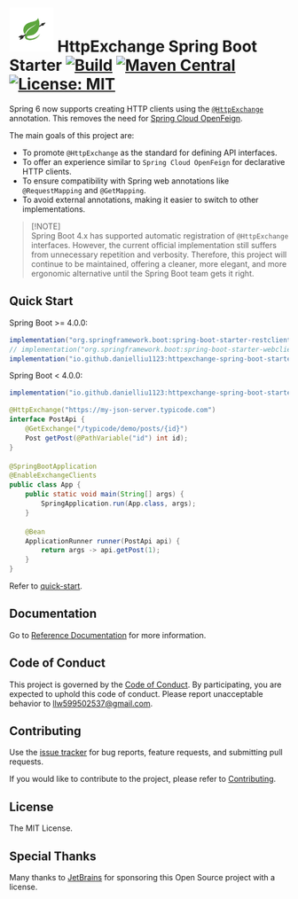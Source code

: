 # <img src="website/static/img/logo.png" width="80" height="80"> HttpExchange Spring Boot Starter [![Build](https://img.shields.io/github/actions/workflow/status/DanielLiu1123/httpexchange-spring-boot-starter/build.yml?branch=main)](https://github.com/DanielLiu1123/httpexchange-spring-boot-starter/actions) [![Maven Central](https://img.shields.io/maven-central/v/io.github.danielliu1123/httpexchange-spring-boot-starter)](https://search.maven.org/artifact/io.github.danielliu1123/httpexchange-spring-boot-starter) [![License: MIT](https://img.shields.io/badge/License-MIT-yellow.svg)](https://opensource.org/licenses/MIT)

Spring 6 now supports creating HTTP clients using the [`@HttpExchange`](https://docs.spring.io/spring-framework/reference/integration/rest-clients.html#rest-http-interface) annotation.
This removes the need for [Spring Cloud OpenFeign](https://github.com/spring-cloud/spring-cloud-openfeign).

The main goals of this project are:

- To promote `@HttpExchange` as the standard for defining API interfaces.
- To offer an experience similar to `Spring Cloud OpenFeign` for declarative HTTP clients.
- To ensure compatibility with Spring web annotations like `@RequestMapping` and `@GetMapping`.
- To avoid external annotations, making it easier to switch to other implementations.

> [!NOTE]\
> Spring Boot 4.x has supported automatic registration of `@HttpExchange` interfaces. However, the current official implementation still suffers from unnecessary repetition and verbosity. 
> Therefore, this project will continue to be maintained, offering a cleaner, more elegant, and more ergonomic alternative until the Spring Boot team gets it right.

## Quick Start

Spring Boot >= 4.0.0:

```groovy
implementation("org.springframework.boot:spring-boot-starter-restclient") // use RestClient as underlying http client
// implementation("org.springframework.boot:spring-boot-starter-webclient") // use WebClient as underlying http client
implementation("io.github.danielliu1123:httpexchange-spring-boot-starter:<latest>")
```

Spring Boot < 4.0.0:

```groovy
implementation("io.github.danielliu1123:httpexchange-spring-boot-starter:3.5.5")
```

```java
@HttpExchange("https://my-json-server.typicode.com")
interface PostApi {
    @GetExchange("/typicode/demo/posts/{id}")
    Post getPost(@PathVariable("id") int id);
}

@SpringBootApplication
@EnableExchangeClients
public class App {
    public static void main(String[] args) {
        SpringApplication.run(App.class, args);
    }

    @Bean
    ApplicationRunner runner(PostApi api) {
        return args -> api.getPost(1);
    }
}
```

Refer to [quick-start](examples/quick-start).

## Documentation

Go to [Reference Documentation](https://danielliu1123.github.io/httpexchange-spring-boot-starter/docs/intro) for more information.

## Code of Conduct

This project is governed by the [Code of Conduct](./CODE_OF_CONDUCT.md).
By participating, you are expected to uphold this code of conduct.
Please report unacceptable behavior to llw599502537@gmail.com.

## Contributing

Use the [issue tracker](https://github.com/DanielLiu1123/httpexchange-spring-boot-starter/issues) for bug reports, 
feature requests, and submitting pull requests.

If you would like to contribute to the project, please refer to [Contributing](./CONTRIBUTING.md).

## License

The MIT License.

## Special Thanks

Many thanks to [JetBrains](https://www.jetbrains.com/) for sponsoring this Open Source project with a license.
